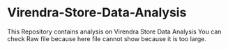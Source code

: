 # Virendra-Store-Data-Analysis
This Repository contains analysis on Virendra Store Data Analysis
You can check Raw file because here file cannot show because it is too large.
